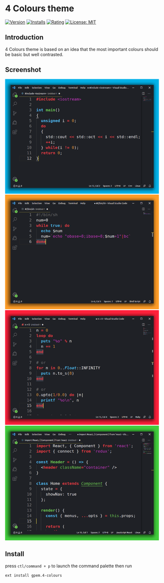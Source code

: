 # 4 Colours theme

[![Version](https://img.shields.io/visual-studio-marketplace/v/gpem.4-colours?color=02b3e9)](https://marketplace.visualstudio.com/items?itemName=gpem.4-colours)  [![Installs](https://img.shields.io/visual-studio-marketplace/i/gpem.4-colours?color=eb9022)](https://marketplace.visualstudio.com/items?itemName=gpem.4-colours)  [![Rating](https://img.shields.io/visual-studio-marketplace/stars/gpem.4-colours?color=FF203B)](https://marketplace.visualstudio.com/items?itemName=gpem.4-colours)  [![License: MIT](https://img.shields.io/github/license/Germain-Gadel/4-colours?color=41ce3c)](https://opensource.org/licenses/MIT)


## Introduction
4 Colours theme is based on an idea that the most important colours should be basic but well contrasted.


## Screenshot
![theme screenshot blue](https://github.com/Germain-Gadel/4-colours/raw/master/images/Blue.png)
![theme screenshot orange](https://github.com/Germain-Gadel/4-colours/raw/master/images/Orange.png)
![theme screenshot red](https://github.com/Germain-Gadel/4-colours/raw/master/images/Red.png)
![theme screenshot green](https://github.com/Germain-Gadel/4-colours/raw/master/images/Green.png)

## Install
press `ctl/command + p` to launch the command palette then run
```
ext install gpem.4-colours
```
